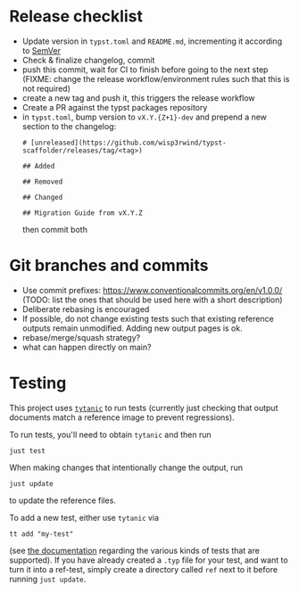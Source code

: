 # Release checklist
- Update version in `typst.toml` and `README.md`, incrementing it according
  to [SemVer](https://semver.org/)
- Check & finalize changelog, commit
- push this commit, wait for CI to finish before going to the next step (FIXME: change the release workflow/environment rules such that this is not required)
- create a new tag and push it, this triggers the release workflow
- Create a PR against the typst packages repository
- in `typst.toml`, bump version to `vX.Y.{Z+1}-dev` and prepend a new section
  to the changelog:
  ```
  # [unreleased](https://github.com/wisp3rwind/typst-scaffolder/releases/tag/<tag>)

  ## Added

  ## Removed

  ## Changed

  ## Migration Guide from vX.Y.Z
  ```
  then commit both

# Git branches and commits
- Use commit prefixes: https://www.conventionalcommits.org/en/v1.0.0/
  (TODO: list the ones that should be used here with a short description)
- Deliberate rebasing is encouraged
- If possible, do not change existing tests such that existing reference
  outputs remain unmodified. Adding new output pages is ok.
- rebase/merge/squash strategy?
- what can happen directly on main?

# Testing
This project uses [`tytanic`](https://tingerrr.github.io/tytanic/index.html) to
run tests (currently just checking that output documents match a reference image
to prevent regressions).

To run tests, you'll need to obtain `tytanic` and then run
```
just test
```

When making changes that intentionally change the output, run
```
just update
```
to update the reference files.

To add a new test, either use `tytanic` via
```
tt add "my-test"
```
(see
[the documentation](https://tingerrr.github.io/tytanic/reference/tests/unit.html)
regarding the various kinds of tests that are supported).
If you have already created a `.typ` file for your test, and want to turn it
into a ref-test, simply create a directory called `ref` next to it before
running `just update`.
